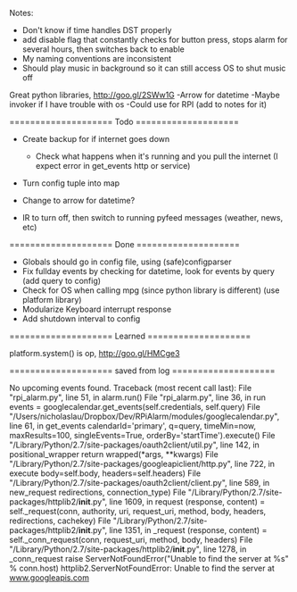 Notes:
* Don't know if time handles DST properly
* add disable flag that constantly checks for button press, stops alarm for several hours, then switches back to enable
* My naming conventions are inconsistent
* Should play music in background so it can still access OS to shut music off

Great python libraries, http://goo.gl/2SWw1G
-Arrow for datetime
-Maybe invoker if I have trouble with os
-Could use for RPI (add to notes for it)

==================== Todo ====================

* Create backup for if internet goes down
  * Check what happens when it's running and you pull the internet (I expect error in get_events http or service)

* Turn config tuple into map
* Change to arrow for datetime?
* IR to turn off, then switch to running pyfeed messages (weather, news, etc)

==================== Done ====================

* Globals should go in config file, using (safe)configparser
* Fix fullday events by checking for datetime, look for events by query (add query to config)
* Check for OS when calling mpg (since python library is different) (use platform library)
* Modularize Keyboard interrupt response
* Add shutdown interval to config

==================== Learned ====================

platform.system() is op, http://goo.gl/HMCge3

==================== saved from log ====================

No upcoming events found.
Traceback (most recent call last):
  File "rpi_alarm.py", line 51, in <module>
    alarm.run()
  File "rpi_alarm.py", line 36, in run
    events = googlecalendar.get_events(self.credentials, self.query)
  File "/Users/nicholaslau/Dropbox/Dev/RPiAlarm/modules/googlecalendar.py", line 61, in get_events
    calendarId='primary', q=query, timeMin=now, maxResults=100, singleEvents=True, orderBy='startTime').execute()
  File "/Library/Python/2.7/site-packages/oauth2client/util.py", line 142, in positional_wrapper
    return wrapped(*args, **kwargs)
  File "/Library/Python/2.7/site-packages/googleapiclient/http.py", line 722, in execute
    body=self.body, headers=self.headers)
  File "/Library/Python/2.7/site-packages/oauth2client/client.py", line 589, in new_request
    redirections, connection_type)
  File "/Library/Python/2.7/site-packages/httplib2/__init__.py", line 1609, in request
    (response, content) = self._request(conn, authority, uri, request_uri, method, body, headers, redirections, cachekey)
  File "/Library/Python/2.7/site-packages/httplib2/__init__.py", line 1351, in _request
    (response, content) = self._conn_request(conn, request_uri, method, body, headers)
  File "/Library/Python/2.7/site-packages/httplib2/__init__.py", line 1278, in _conn_request
    raise ServerNotFoundError("Unable to find the server at %s" % conn.host)
httplib2.ServerNotFoundError: Unable to find the server at www.googleapis.com